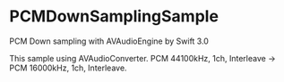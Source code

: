 # PCMDownSamplingSample
PCM Down sampling with AVAudioEngine by Swift 3.0

This sample using AVAudioConverter. PCM 44100kHz, 1ch, Interleave -> PCM 16000kHz, 1ch, Interleave.
